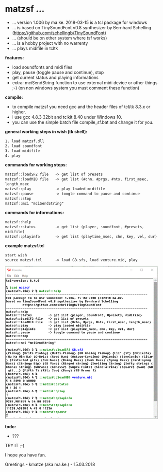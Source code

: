 matzsf ...
==========

- ... version 1.006 by ma.ke. 2018-03-15 is a tcl package for windows
- ... is based on TinySoundFont v0.8 synthesizer by Bernhard Schelling (https://github.com/schellingb/TinySoundFont)
- ... (should be on other system where tsf works)
- ... is a hobby project with no warrenty
- ... plays midifile in tcltk

**features:**

- load soundfonts and midi files
- play, pause (toggle pause and continue), stop
- get current status and playing informations
- extra: mciSendString function to use external midi device or other things ;-) (on non windows system you must comment these function)

**compile:**

- to compile matzsf you need gcc and the header files of tcl/tk 8.3.x or higher.
- i use gcc 4.8.3 32bit and tclkit 8.40 under Windows 10.
- you can use the simple batch file compile_sf.bat and change it for you.

**general working steps in wish (tk shell):**

	1. load matzsf.dll
	2. load soundfont
	3. load midifile
	4. play

**commands for working steps:**

	matzsf::loadSF2 file   -> get list of presets
	matzsf::loadMID file   -> get list (#chn, #prgs, #nts, first_msec, length_msec
	matzsf::play           -> play loaded midifile
	matzsf::pause          -> toogle command to pause and continue
	matzsf::stop
	matzsf::mci "mciSendString"

**commands for informations:**

	matzsf::help
	matzsf::status         -> get list (player, soundfont, #presets, midifile)
	matzsf::playinfo       -> get list (playtime_msec, chn, key, vel, dur)

**example matzsf.tcl**

	start wish
	source matzsf.tcl      -> load GB.sfs, load venture.mid, play
   
![tclgif](/matze.gif)

**todo:**

- ???

TRY IT ;-)

I hope you have fun.

Greetings - kmatze (aka ma.ke.) - 15.03.2018






